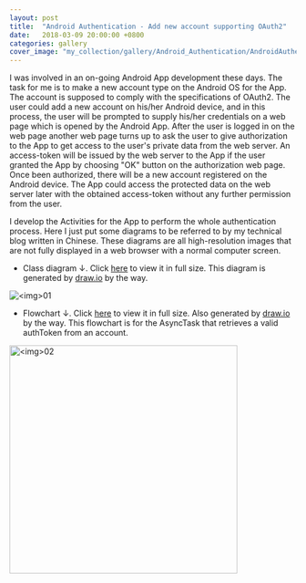 ```yaml
---
layout: post
title:  "Android Authentication - Add new account supporting OAuth2"
date:   2018-03-09 20:00:00 +0800
categories: gallery
cover_image: "my_collection/gallery/Android_Authentication/AndroidAuthentication_01.png"
---
```


I was involved in an on-going Android App development these days. The task for me is to make a new account type on the Android OS for the App. The account is supposed to comply with the specifications of OAuth2. The user could add a new account on his/her Android device, and in this process, the user will be prompted to supply his/her credentials on a web page which is opened by the Android App. After the user is logged in on the web page another web page turns up to ask the user to give authorization to the App to get access to the user's private data from the web server. An access-token will be issued by the web server to the App if the user granted the App by choosing "OK" button on the authorization web page. Once been authorized, there will be a new account registered on the Android device. The App could access the protected data on the web server later with the obtained access-token without any further permission from the user.

I develop the Activities for the App to perform the whole authentication process. Here I just put some diagrams to be referred to by my technical blog written in Chinese. These diagrams are all high-resolution images that are not fully displayed in a web browser with a normal computer screen.

* Class diagram &darr;. Click [here]({{site.baseurl}}/my_collection/gallery/Android_Authentication/AndroidAuthentication_01.png) to view it in full size. This diagram is generated by [draw.io](https://www.draw.io) by the way.

<p><img src="{{site.baseurl}}/my_collection/gallery/Android_Authentication/AndroidAuthentication_01.png" alt="<img>01"></p>

* Flowchart &darr;. Click [here]({{site.baseurl}}/my_collection/gallery/Android_Authentication/AsyncronousExecution.png) to view it in full size. Also generated by [draw.io](https://www.draw.io) by the way. This flowchart is for the AsyncTask that retrieves a valid authToken from an account.

<p><img src="{{site.baseurl}}/my_collection/gallery/Android_Authentication/AsyncronousExecution.png" alt="<img>02" width="400px"></p>
